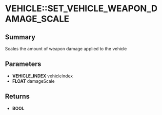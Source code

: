 # VEHICLE::SET_VEHICLE_WEAPON_DAMAGE_SCALE

## Summary
Scales the amount of weapon damage applied to the vehicle

## Parameters
* **VEHICLE_INDEX** vehicleIndex
* **FLOAT** damageScale

## Returns
* **BOOL**